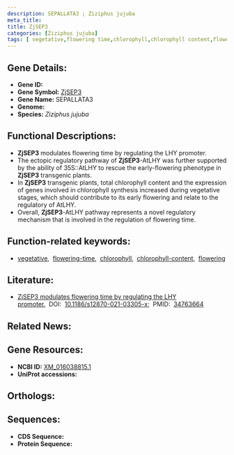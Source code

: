 ```yaml
---
description: SEPALLATA3 ; Ziziphus jujuba
meta_title:
title: ZjSEP3
categories: [Ziziphus jujuba]
tags: [ vegetative,flowering time,chlorophyll,chlorophyll content,flowering ]
---
```


## Gene Details:
- **Gene ID:** []()
- **Gene Symbol:** <u>ZjSEP3</u>
- **Gene Name:** SEPALLATA3
- **Genome:** []()
- **Species:** *Ziziphus jujuba*

## Functional Descriptions:
   - **ZjSEP3** modulates flowering time by regulating the LHY promoter.
   - The ectopic regulatory pathway of **ZjSEP3**-AtLHY was further supported by the ability of 35S::AtLHY to rescue the early-flowering phenotype in **ZjSEP3** transgenic plants.
   - In **ZjSEP3** transgenic plants, total chlorophyll content and the expression of genes involved in chlorophyll synthesis increased during vegetative stages, which should contribute to its early flowering and relate to the regulatory of AtLHY.
   - Overall, **ZjSEP3**-AtLHY pathway represents a novel regulatory mechanism that is involved in the regulation of flowering time.

## Function-related keywords:
   - [vegetative](/tags/vegetative/),&nbsp;&nbsp;[flowering-time](/tags/flowering-time/),&nbsp;&nbsp;[chlorophyll](/tags/chlorophyll/),&nbsp;&nbsp;[chlorophyll-content](/tags/chlorophyll-content/),&nbsp;&nbsp;[flowering](/tags/flowering/)

## Literature:
   - [ZjSEP3 modulates flowering time by regulating the LHY promoter.](https://doi.org/10.1186/s12870-021-03305-x)&nbsp;&nbsp;DOI:&nbsp;&nbsp;[10.1186/s12870-021-03305-x](https://doi.org/10.1186/s12870-021-03305-x);&nbsp;&nbsp;PMID:&nbsp;&nbsp;[34763664](https://pubmed.ncbi.nlm.nih.gov/34763664/)

## Related News:

## Gene Resources:
- **NCBI ID:**  [XM_016038815.1](https://www.ncbi.nlm.nih.gov/gene/?term=XM_016038815.1)
- **UniProt accessions:**  [](https://www.uniprot.org/uniprotkb//entry)

## Orthologs:

## Sequences:
- **CDS Sequence:**
- **Protein Sequence:**

